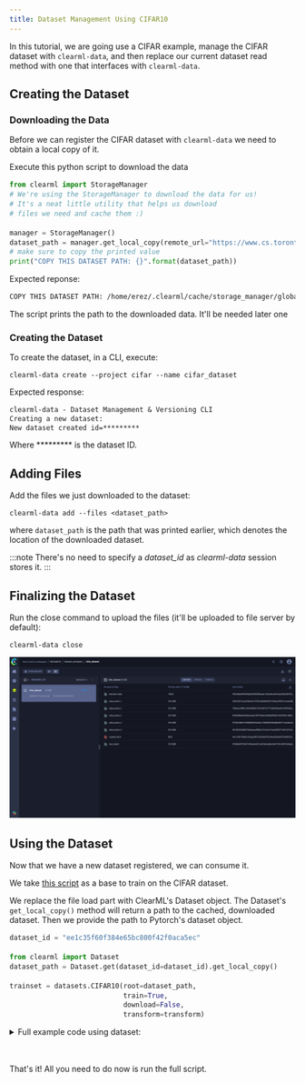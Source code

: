 ```yaml
---
title: Dataset Management Using CIFAR10
---
```


In this tutorial, we are going use a CIFAR example, manage the CIFAR dataset with `clearml-data`, and then replace our 
current dataset read method with one that interfaces with `clearml-data`.

## Creating the Dataset

### Downloading the Data
Before we can register the CIFAR dataset with `clearml-data` we need to obtain a local copy of it.

Execute this python script to download the data
 ```python
 from clearml import StorageManager
 # We're using the StorageManager to download the data for us! 
 # It's a neat little utility that helps us download
 # files we need and cache them :)

 manager = StorageManager()
 dataset_path = manager.get_local_copy(remote_url="https://www.cs.toronto.edu/~kriz/cifar-10-python.tar.gz")
 # make sure to copy the printed value
 print("COPY THIS DATASET PATH: {}".format(dataset_path))
 ```

Expected reponse:
```bash
COPY THIS DATASET PATH: /home/erez/.clearml/cache/storage_manager/global/f2751d3a22ccb78db0e07874912b5c43.cifar-10-python_artifacts_archive_None
```
The script prints the path to the downloaded data. It'll be needed later one

### Creating the Dataset
To create the dataset, in a CLI, execute:
 ```
 clearml-data create --project cifar --name cifar_dataset
 ```

Expected response:
```
clearml-data - Dataset Management & Versioning CLI 
Creating a new dataset: 
New dataset created id=*********
```
Where \*\*\*\*\*\*\*\*\* is the dataset ID.

## Adding Files
Add the files we just downloaded to the dataset: 
```
clearml-data add --files <dataset_path>
```

where `dataset_path` is the path that was printed earlier, which denotes the location of the downloaded dataset.

:::note
There's no need to specify a *dataset_id* as *clearml-data* session stores it.
:::

## Finalizing the Dataset
Run the close command to upload the files (it'll be uploaded to file server by default):<br/>
```
clearml-data close 
```

![image](../../img/examples_data_management_cifar_dataset.png)

## Using the Dataset
Now that we have a new dataset registered, we can consume it.

We take [this script](https://github.com/allegroai/clearml/blob/master/examples/frameworks/ignite/cifar_ignite.py) as a base to train on the CIFAR dataset.

We replace the file load part with ClearML's Dataset object. The Dataset's `get_local_copy()` method will return a path
to the cached, downloaded dataset.
Then we provide the path to Pytorch's dataset object.

```python
dataset_id = "ee1c35f60f384e65bc800f42f0aca5ec"

from clearml import Dataset
dataset_path = Dataset.get(dataset_id=dataset_id).get_local_copy()

trainset = datasets.CIFAR10(root=dataset_path,
                            train=True,
                            download=False,
                            transform=transform)
```

<details className="cml-expansion-panel info">
<summary className="cml-expansion-panel-summary">Full example code using dataset:</summary>
<div className="cml-expansion-panel-content">

```python
#These are the obligatory imports
from pathlib import Path

import matplotlib.pyplot as plt
import torch
import torch.nn as nn
import torch.nn.functional as F
import torch.optim as optim
import torchvision.datasets as datasets
import torchvision.transforms as transforms
from ignite.contrib.handlers import TensorboardLogger
from ignite.engine import Events, create_supervised_trainer, create_supervised_evaluator
from ignite.handlers import global_step_from_engine
from ignite.metrics import Accuracy, Loss, Recall
from ignite.utils import setup_logger
from torch.utils.tensorboard import SummaryWriter
from tqdm import tqdm

from clearml import Task, StorageManager

# Connecting ClearML with the current process,
# from here on everything is logged automatically
task = Task.init(project_name='Image Example', task_name='image classification CIFAR10')
params = {'number_of_epochs': 20, 'batch_size': 64, 'dropout': 0.25, 'base_lr': 0.001, 'momentum': 0.9, 'loss_report': 100}
params = task.connect(params)  # enabling configuration override by clearml/
print(params)  # printing actual configuration (after override in remote mode)

# This is our original data retrieval code. it uses storage manager to just download and cache our dataset.
'''
manager = StorageManager()

dataset_path = Path(manager.get_local_copy(remote_url="https://www.cs.toronto.edu/~kriz/cifar-10-python.tar.gz"))
'''

# Let's now modify it to utilize for the new dataset API, you'll need to copy the created dataset id
# to the next variable

dataset_id = "ee1c35f60f384e65bc800f42f0aca5ec"

# The below gets the dataset and stores in the cache. If you want to download the dataset regardless if it's in the
# cache, use the Dataset.get(dataset_id).get_mutable_local_copy(path to download)
from clearml import Dataset
dataset_path = Dataset.get(dataset_id=dataset_id).get_local_copy()

# Dataset and Dataloader initializations
transform = transforms.Compose([transforms.ToTensor()])

trainset = datasets.CIFAR10(root=dataset_path,
                            train=True,
                            download=False,
                            transform=transform)
trainloader = torch.utils.data.DataLoader(trainset,
                                          batch_size=params.get('batch_size', 4),
                                          shuffle=True,
                                          num_workers=10)

testset = datasets.CIFAR10(root=dataset_path,
                           train=False,
                           download=False,
                           transform=transform)
testloader = torch.utils.data.DataLoader(testset,
                                         batch_size=params.get('batch_size', 4),
                                         shuffle=False,
                                         num_workers=10)

classes = ('plane', 'car', 'bird', 'cat', 'deer', 'dog', 'frog', 'horse', 'ship', 'truck')

tb_logger = TensorboardLogger(log_dir="cifar-output")


# Helper function to store predictions and scores using matplotlib
def predictions_gt_images_handler(engine, logger, *args, **kwargs):
    x, _ = engine.state.batch
    y_pred, y = engine.state.output

    num_x = num_y = 4
    le = num_x * num_y
    fig = plt.figure(figsize=(20, 20))
    trans = transforms.ToPILImage()
    for idx in range(le):
        preds = torch.argmax(F.softmax(y_pred[idx],dim=0))
        probs = torch.max(F.softmax(y_pred[idx],dim=0))
        ax = fig.add_subplot(num_x, num_y, idx + 1, xticks=[], yticks=[])
        ax.imshow(trans(x[idx]))
        ax.set_title("{0} {1:.1f}% (label: {2})".format(
            classes[preds],
            probs * 100,
            classes[y[idx]]),
            color=("green" if preds == y[idx] else "red")
        )
    logger.writer.add_figure('predictions vs actuals', figure=fig, global_step=engine.state.epoch)


class Net(nn.Module):
    def __init__(self):
        super(Net, self).__init__()
        self.conv1 = nn.Conv2d(3, 6, 3)
        self.conv2 = nn.Conv2d(6, 16, 3)
        self.pool = nn.MaxPool2d(2, 2)
        self.fc1 = nn.Linear(16 * 6 * 6, 120)
        self.fc2 = nn.Linear(120, 84)
        self.dorpout = nn.Dropout(p=params.get('dropout', 0.25))
        self.fc3 = nn.Linear(84, 10)

    def forward(self, x):
        x = self.pool(F.relu(self.conv1(x)))
        x = self.pool(F.relu(self.conv2(x)))
        x = x.view(-1, 16 * 6 * 6)
        x = F.relu(self.fc1(x))
        x = F.relu(self.fc2(x))
        x = self.fc3(self.dorpout(x))
        return x


# Training
def run(epochs, lr, momentum, log_interval):
    device = "cuda" if torch.cuda.is_available() else "cpu"
    net = Net().to(device)
    criterion = nn.CrossEntropyLoss()
    optimizer = optim.SGD(net.parameters(), lr=lr, momentum=momentum)

    trainer = create_supervised_trainer(net, optimizer, criterion, device=device)
    trainer.logger = setup_logger("trainer")

    val_metrics = {"accuracy": Accuracy(),"loss": Loss(criterion), "recall": Recall()}
    evaluator = create_supervised_evaluator(net, metrics=val_metrics, device=device)
    evaluator.logger = setup_logger("evaluator")

    # Attach handler to plot trainer's loss every 100 iterations
    tb_logger.attach_output_handler(
        trainer,
        event_name=Events.ITERATION_COMPLETED(every=params.get('loss_report')),
        tag="training",
        output_transform=lambda loss: {"loss": loss},
    )

    # Attach handler to dump evaluator's metrics every epoch completed
    for tag, evaluator in [("training", trainer), ("validation", evaluator)]:
        tb_logger.attach_output_handler(
            evaluator,
            event_name=Events.EPOCH_COMPLETED,
            tag=tag,
            metric_names="all",
            global_step_transform=global_step_from_engine(trainer),
        )

    # Attach function to build debug images and report every epoch end
    tb_logger.attach(
        evaluator,
        log_handler=predictions_gt_images_handler,
        event_name=Events.EPOCH_COMPLETED(once=1),
    );

    desc = "ITERATION - loss: {:.2f}"
    pbar = tqdm(initial=0, leave=False, total=len(trainloader), desc=desc.format(0))

    @trainer.on(Events.ITERATION_COMPLETED(every=log_interval))
    def log_training_loss(engine):
        pbar.desc = desc.format(engine.state.output)
        pbar.update(log_interval)

    @trainer.on(Events.EPOCH_COMPLETED)
    def log_training_results(engine):
        pbar.refresh()
        evaluator.run(trainloader)
        metrics = evaluator.state.metrics
        avg_accuracy = metrics["accuracy"]
        avg_nll = metrics["loss"]
        tqdm.write(
            "Training Results - Epoch: {}  Avg accuracy: {:.2f} Avg loss: {:.2f}".format(
                engine.state.epoch, avg_accuracy, avg_nll
            )
        )

    @trainer.on(Events.EPOCH_COMPLETED)
    def log_validation_results(engine):
        evaluator.run(testloader)
        metrics = evaluator.state.metrics
        avg_accuracy = metrics["accuracy"]
        avg_nll = metrics["loss"]
        tqdm.write(
            "Validation Results - Epoch: {}  Avg accuracy: {:.2f} Avg loss: {:.2f}".format(
                engine.state.epoch, avg_accuracy, avg_nll
            )
        )

        pbar.n = pbar.last_print_n = 0

    @trainer.on(Events.EPOCH_COMPLETED | Events.COMPLETED)
    def log_time():
        tqdm.write(
            "{} took {} seconds".format(trainer.last_event_name.name, trainer.state.times[trainer.last_event_name.name])
        )

    trainer.run(trainloader, max_epochs=epochs)
    pbar.close()

    PATH = './cifar_net.pth'
    torch.save(net.state_dict(), PATH)

    print('Finished Training')
    print('Task ID number is: {}'.format(task.id))


run(params.get('number_of_epochs'), params.get('base_lr'), params.get('momentum'), 10)
```

</div></details>

<br/><br/>
That's it! All you need to do now is run the full script.